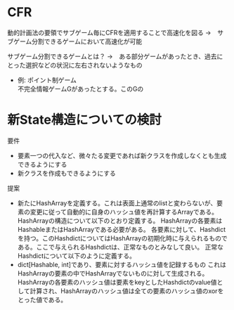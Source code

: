 # CFR

動的計画法の要領でサブゲーム毎にCFRを適用することで高速化を図る →　サブゲーム分割できるゲームにおいて高速化が可能

サブゲーム分割できるゲームとは？ →　ある部分ゲームがあったとき、過去にとった選択などの状況に左右されないようなもの
- 例: ポイント制ゲーム  
不完全情報ゲームGがあったとする。このGの

# 新State構造についての検討

要件
- 要素一つの代入など、微々たる変更であれば新クラスを作成しなくとも生成できるようにする
- 新クラスを作成もできるようにする

提案
- 新たにHashArrayを定義する。これは表面上通常のlistと変わらないが、要素の変更に従って自動的に自身のハッシュ値を再計算するArrayである。HashArrayの構造について以下のとおり定義する。
HashArrayの各要素はHashableまたはHashArrayである必要がある。
各要素に対して、Hashdictを持つ。このHashdictについてはHashArrayの初期化時に与えられるものである。ここで与えられるHashdictは、正常なものとみなして良い。
正常なHashdictについて以下のように定義する。
- dict[Hashable, int]であり、要素に対するハッシュ値を記録するもの
これはHashArrayの要素の中でHashArrayでないものに対して生成される。
HashArrayの各要素のハッシュ値は要素をkeyとしたHashdictのvalue値として計算され、HashArrayのハッシュ値は全ての要素のハッシュ値のxorをとった値である。

